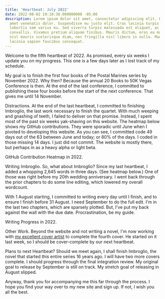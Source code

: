 ```yaml
---
title: 'Heartbeat: July 2022'
date: 2022-08-02 19:10:38.000000000 -05:00
description: Lorem ipsum dolor sit amet, consectetur adipiscing elit. Quisque sit
  amet venenatis dolor. Suspendisse eu justo elit. Cras lacinia turpis nulla, nec
  lobortis sem varius eu. Sed viverra turpis malesuada est aliquet, ac laoreet Leo
  convallis. Vivamus pretium aliquam finibus. Mauris dictum, eros eu malesuada imperdiet,
  nisl mauris scelerisque diam, nec fringilla nisl libero in nulla. Mauris eget massa
  lacinia sapien faucibus consequat.
---
```

Welcome to the fifth heartbeat of 2022. As promised, every six weeks I update you on my progress. This one is a few days later as I lost track of my schedule.

My goal is to finish the first four books of the Postal Marines series by November 2022. Why then? Because the annual 20 Books to 50K Vegas Conference is then. At the end of the last conference, I committed to publishing these four books before the start of the next conference. That gives me until 14 November.

Distractions. At the end of the last heartbeat, I committed to finishing Imbroglio, the last work necessary to finish the quartet. With much weeping and gnashing of teeth, I failed to deliver on that promise. Instead, I spent most of the past six weeks yak-shaving on this website. The heatmap below shows my GitHub contributions. They were sporadic until June when I pivoted to developing this website. As you can see, I committed code 49 days out of the 63 between June and today; or 80% of the days. I coded in those missing 14 days. I just did not commit. The website is mostly there, but perhaps in as a heavy alpha or light beta.

GitHub Contribution Heatmap in 2022.

Writing Imbroglio. So, what about Imbroglio? Since my last heartbeat, I added a whopping 2,645 words in three days. (See heatmap below.) One of those was right before my 20th wedding anniversary. I went back through the prior chapters to do some line editing, which lowered my overall wordcount.

With 1 August starting, I committed to writing every day until I finish, and to ensure I finish before 31 August. I need September to do the full edit. I'm in the last two chapters, which are sparsely plotted. But, I've put my back against the wall with the due date. Procrastination, be my guide.

Writing Progress in 2022.

Other Work. Beyond the website and not writing a novel, I'm now working with [my excellent cover artist](http://jcalebdesign.com/) to complete the fourth cover. He started on it last week, so I should be cover-complete by our next heartbeat.

Plans to next Heartbeat? Should we meet again, I shall finish Imbroglio, the novel that started this entire series 16 years ago. I will have two more covers complete. I should progress through the final integration review. My original goal to release by September is still on track. My stretch goal of releasing in August slipped.

Anyway, thank you for accompanying me this far through the process. I hope you find your way over to my new site and sign up. If not, I wish you all the best.
